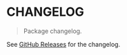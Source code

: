 # CHANGELOG

> Package changelog.

See [GitHub Releases](https://github.com/stdlib-js/math-base-special-truncsd/releases) for the changelog.